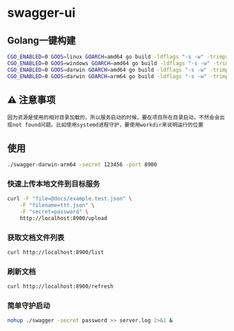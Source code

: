 # swagger-ui

## Golang一键构建
```bash
CGO_ENABLED=0 GOOS=linux GOARCH=amd64 go build -ldflags "-s -w" -trimpath -o swagger-linux-amd64 main.go
CGO_ENABLED=0 GOOS=windows GOARCH=amd64 go build -ldflags "-s -w" -trimpath -o swagger-windows-amd64.exe main.go
CGO_ENABLED=0 GOOS=darwin GOARCH=amd64 go build -ldflags "-s -w" -trimpath -o swagger-darwin-amd64 main.go
CGO_ENABLED=0 GOOS=darwin GOARCH=arm64 go build -ldflags "-s -w" -trimpath -o swagger-darwin-arm64 main.go
```

## ⚠️ 注意事项

    因为资源是使用的相对目录加载的，所以服务启动的时候，要在项目所在目录启动，不然会会出现not found问题。比如使用systemd进程守护，要使用workdir来说明运行的位置

## 使用

```bash
./swagger-darwin-arm64 -secret 123456 -port 8900
```

### 快速上传本地文件到目标服务
```bash
curl -F "file=@docs/example.test.json" \
    -F "filename=ttt.json" \
    -F "secret=password" \
    http://localhost:8900/upload
```

### 获取文档文件列表

```bash
curl http://localhost:8900/list
```

### 刷新文档
```bash
curl http://localhost:8900/refresh
```

### 简单守护启动

```bash
nohup ./swagger -secret password >> server.log 2>&1 &
```

